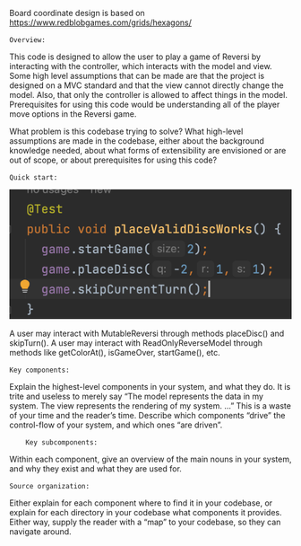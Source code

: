 Board coordinate design is based on https://www.redblobgames.com/grids/hexagons/

    Overview: 
This code is designed to allow the user to play a game of Reversi by interacting with the
controller, which interacts with the model and view.
Some high level assumptions that can be 
made are that the project is designed on a MVC standard and that the view cannot directly 
change the model. Also, that only the controller is allowed
to affect things in the model. Prerequisites for using this code would be understanding all
of the player move options in the Reversi game.


What problem is this codebase trying to solve? What high-level assumptions are made 
in the codebase, either about the background knowledge needed, about what forms of extensibility 
are envisioned or are out of scope, or about prerequisites for using this code?

    Quick start: 
![img.png](img.png)

A user may interact with MutableReversi through methods placeDisc() and skipTurn().
A user may interact with ReadOnlyReverseModel through methods like getColorAt(), isGameOver,
startGame(), etc.




    Key components: 
Explain the highest-level components in your system, and what 
they do. It is trite and useless to merely say “The model represents the data in my system. 
The view represents the rendering of my system. ...” This is a waste of your time and the reader’s time. 
Describe which components “drive” the control-flow of your system, and which ones “are driven”.

        Key subcomponents: 
Within each component, give an overview of the main nouns in your system, 
and why they exist and what they are used for.

    Source organization: 
Either explain for each component where to find it in your codebase,
or explain for each directory in your codebase what components it provides. Either way, supply 
the reader with a “map” to your codebase, so they can navigate around.